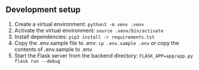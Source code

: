 ## Development setup
1. Create a virtual environment: `python3 -m venv .venv`
2. Activate the virtual environment: `source .venv/bin/activate`
3. Install dependencies: `pip3 install -r requirements.txt`
4. Copy the .env.sample file to .env: `cp .env.sample .env` or copy the contents of .env.sample to .env
5. Start the Flask server from the backend directory: `FLASK_APP=app/app.py flask run --debug`


